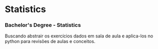# Statistics
### Bachelor's Degree - Statistics
Buscando abstrair os exercícios dados em sala de aula e aplica-los no python para revisões de aulas e conceitos.
